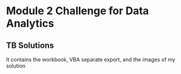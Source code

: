 # Module 2 Challenge for Data Analytics
## TB Solutions
It contains the workbook, VBA separate export, and the images of my solution

